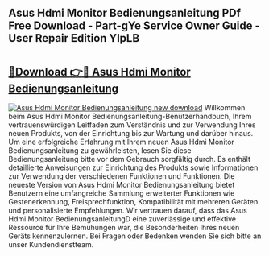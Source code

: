 ## Asus Hdmi Monitor Bedienungsanleitung PDf Free Download - Part-gYe Service Owner Guide - User Repair Edition YlpLB

# <h2><a href="http://df2h4e.blite.top/?on=Asus+Hdmi+Monitor+Bedienungsanleitung">🔗Download 👉🔴 Asus Hdmi Monitor Bedienungsanleitung</a></h2>

[![Asus Hdmi Monitor Bedienungsanleitung new download](https://i.imgur.com/lujVjoI.png)](http://df2h4e.blite.top/?on=Asus+Hdmi+Monitor+Bedienungsanleitung)
Willkommen beim Asus Hdmi Monitor Bedienungsanleitung-Benutzerhandbuch, Ihrem vertrauenswürdigen Leitfaden zum Verständnis und zur Verwendung Ihres neuen Produkts, von der Einrichtung bis zur Wartung und darüber hinaus. Um eine erfolgreiche Erfahrung mit Ihrem neuen Asus Hdmi Monitor Bedienungsanleitung zu gewährleisten, lesen Sie diese Bedienungsanleitung bitte vor dem Gebrauch sorgfältig durch. Es enthält detaillierte Anweisungen zur Einrichtung des Produkts sowie Informationen zur Verwendung der verschiedenen Funktionen und Funktionen. Die neueste Version von Asus Hdmi Monitor Bedienungsanleitung bietet Benutzern eine umfangreiche Sammlung erweiterter Funktionen wie Gestenerkennung, Freisprechfunktion, Kompatibilität mit mehreren Geräten und personalisierte Empfehlungen. Wir vertrauen darauf, dass das Asus Hdmi Monitor BedienungsanleitungD eine zuverlässige und effektive Ressource für Ihre Bemühungen war, die Besonderheiten Ihres neuen Geräts kennenzulernen. Bei Fragen oder Bedenken wenden Sie sich bitte an unser Kundendienstteam.
